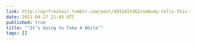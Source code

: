 ```yaml
---
link: http://nprfreshair.tumblr.com/post/4931415362/nobody-tells-this-to-people-who-are-beginners-i
date: 2011-04-27 21:43 UTC
published: true
title: "‘It’s Going to Take A While’"
tags: []
---
```



